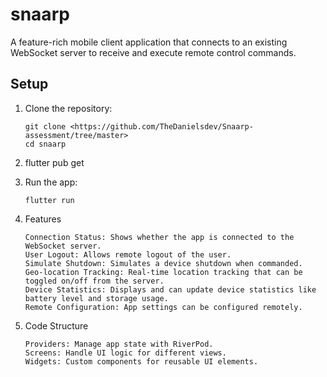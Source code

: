 # snaarp

A feature-rich mobile client application that connects to an existing WebSocket server to
receive and execute remote control commands.

## Setup
1. Clone the repository:
   
       git clone <https://github.com/TheDanielsdev/Snaarp-assessment/tree/master>
       cd snaarp

2. flutter pub get
3. Run the app:

       flutter run
4. Features

       Connection Status: Shows whether the app is connected to the WebSocket server.
       User Logout: Allows remote logout of the user.
       Simulate Shutdown: Simulates a device shutdown when commanded.
       Geo-location Tracking: Real-time location tracking that can be toggled on/off from the server.
       Device Statistics: Displays and can update device statistics like battery level and storage usage.
       Remote Configuration: App settings can be configured remotely.

5. Code Structure

       Providers: Manage app state with RiverPod.
       Screens: Handle UI logic for different views.
       Widgets: Custom components for reusable UI elements.
    
